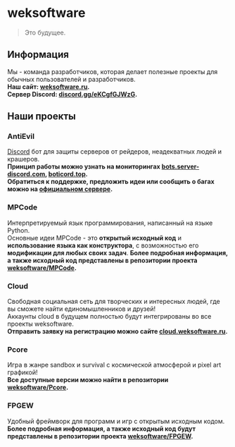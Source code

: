 # weksoftware
> Это будущее.

## Информация
Мы - команда разработчиков, которая делает полезные проекты для обычных пользователей и разработчиков. <br>
**Наш сайт: [weksoftware.ru](https://weksoftware.ru/).** <br>
**Сервер Discord: [discord.gg/eKCgfGJWzG](https://discord.gg/eKCgfGJWzG).** <br>

## Наши проекты
### AntiEvil
[Discord](https://discord.com) бот для защиты серверов от рейдеров, неадекватных людей и крашеров. <br>
**Принцип работы можно узнать на мониторингах [bots.server-discord.com](https://bots.server-discord.com/949333670974603354), [boticord.top](https://boticord.top/bot/949333670974603354).** <br>
**Обратиться к поддержке, предложить идеи или сообщить о багах можно на [официальном сервере](https://discord.gg/szHFAUNNd7).**

### MPCode
Интерпретируемый язык программирования, написанный на языке Python. <br>
Основные идеи MPCode - это **открытый исходный код** и **использование языка как конструктора**, с возможностью его **модификации для любых своих задач**.
**Более подробная информация, а также исходный код представлены в репозитории проекта [weksoftware/MPCode](https://github.com/weksoftware/MPCode).**

### Cloud
Свободная социальная сеть для творческих и интересных людей, где вы сможете найти единомышленников и друзей! <br>
Аккаунты cloud в будущем полностью будут интегрированы во все проекты weksoftware. <br>
**Отправить заявку на регистрацию можно сайте [cloud.weksoftware.ru](https://www.cloud.weksoftware.ru/).**

### Pcore
Игра в жанре sandbox и survival с космической атмосферой и pixel art графикой! <br>
**Все доступные версии можно найти в репозитории [weksoftware/Pcore](https://github.com/weksoftware/Pcore).**

### FPGEW
Удобный фреймворк для программ и игр с открытым исходным кодом. <br>
**Более подробная информация, а также исходный код будут представлены в репозитории проекта [weksoftware/FPGEW](https://github.com/weksoftware/FPGEW).**


